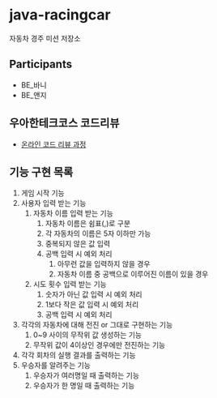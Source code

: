 # java-racingcar

자동차 경주 미션 저장소

## Participants
 - BE_바니
 - BE_앤지

## 우아한테크코스 코드리뷰

- [온라인 코드 리뷰 과정](https://github.com/woowacourse/woowacourse-docs/blob/master/maincourse/README.md)

## 기능 구현 목록
1. 게임 시작 기능
2. 사용자 입력 받는 기능
   1. 자동차 이름 입력 받는 기능
      1. 자동차 이름은 쉼표(,)로 구분
      2. 각 자동차의 이름은 5자 이하만 가능
      3. 중복되지 않은 값 입력
      4. 공백 입력 시 예외 처리
         1. 아무런 값을 입력하지 않을 경우
         2. 자동차 이름 중 공백으로 이루어진 이름이 있을 경우
   2. 시도 횟수 입력 받는 기능
      1. 숫자가 아닌 값 입력 시 예외 처리
      2. 1보다 작은 값 입력 시 예외 처리
      3. 공백 입력 시 예외 처리
3. 각각의 자동차에 대해 전진 or 그대로 구현하는 기능
   1. 0~9 사이의 무작위 값 생성하는 기능
   2. 무작위 값이 4이상인 경우에만 전진하는 기능
4. 각각 회차의 실행 결과를 출력하는 기능
5. 우승자를 알려주는 기능
   1. 우승자가 여러명일 때 출력하는 기능
   2. 우승자가 한 명일 때 출력하는 기능

